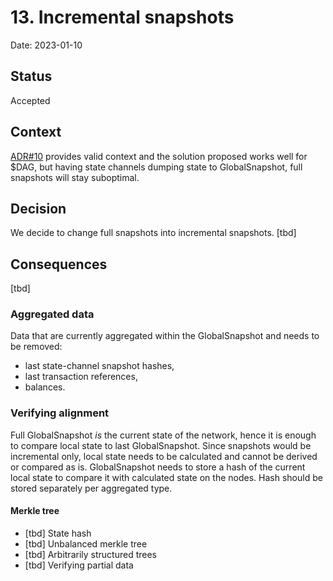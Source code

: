 # 13. Incremental snapshots

Date: 2023-01-10

## Status

Accepted

## Context

[ADR#10](./0010-reducing-snapshot-size.md) provides valid context and the solution proposed works well for $DAG, but having state channels dumping state to GlobalSnapshot, full snapshots will stay suboptimal.

## Decision

We decide to change full snapshots into incremental snapshots.
[tbd]

## Consequences

[tbd]

### Aggregated data

Data that are currently aggregated within the GlobalSnapshot and needs to be removed:
- last state-channel snapshot hashes,
- last transaction references,
- balances.

### Verifying alignment

Full GlobalSnapshot *is* the current state of the network, hence it is enough to compare local state to last GlobalSnapshot. Since snapshots would be incremental only, local state needs to be calculated and cannot be derived or compared as is. GlobalSnapshot needs to store a hash of the current local state to compare it with calculated state on the nodes. Hash should be stored separately per aggregated type.

#### Merkle tree

- [tbd] State hash
- [tbd] Unbalanced merkle tree
- [tbd] Arbitrarily structured trees
- [tbd] Verifying partial data

